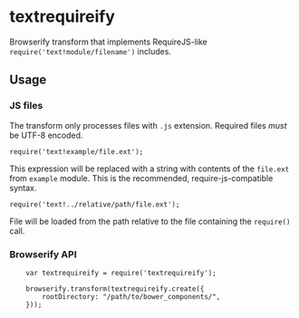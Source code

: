 # textrequireify

Browserify transform that implements RequireJS-like `require('text!module/filename')` includes.

## Usage

### JS files

The transform only processes files with `.js` extension. Required files *must* be UTF-8 encoded.

	require('text!example/file.ext');

This expression will be replaced with a string with contents of the `file.ext` from `example` module. This is the recommended, require-js-compatible syntax.

	require('text!../relative/path/file.ext');

File will be loaded from the path relative to the file containing the `require()` call.

### Browserify API

		var textrequireify = require('textrequireify');

		browserify.transform(textrequireify.create({
			rootDirectory: "/path/to/bower_components/",
		}));
